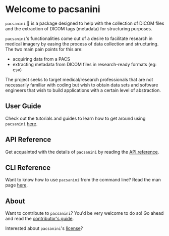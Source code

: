 # Welcome to pacsanini

`pacsanini` 🎻 is a package designed to help with the collection of DICOM files and the extraction
of DICOM tags (metadata) for structuring purposes.

`pacsanini`'s functionalities come out of a desire to facilitate research in
medical imagery by easing the process of data collection and structuring.
The two main pain points for this are:

* acquiring data from a PACS
* extracting metadata from DICOM files in research-ready formats (eg: csv)

The project seeks to target medical/research professionals that are not necessarily
familiar with coding but wish to obtain data sets and software engineers that wish to
build applications with a certain level of abstraction.

## User Guide

Check out the tutorials and guides to learn how to get around using `pacsanini` [here](user_guide/index.md).

## API Reference

Get acquainted with the details of `pacsanini` by reading the [API reference](api_reference/index.md).

## CLI Reference

Want to know how to use `pacsanini` from the command line? Read the man page [here](cli_reference/index.md).

## About

Want to contribute to `pacsanini`? You'd be very welcome to do so! Go ahead and read the
[contributor's guide](about/contributing.md).

Interested about `pacsanini`'s [license](about/license.md)?
